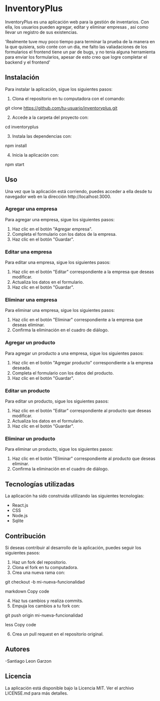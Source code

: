 # InventoryPlus

InventoryPlus es una aplicación web para la gestión de inventarios. Con ella, los usuarios pueden agregar, editar y eliminar empresas , así como llevar un registro de sus existencias.

'Realmente tuve muy poco tiempo para terminar la prueba de la manera en la que quisiera, solo conte con un dia, me falto las valiadaciones de los formularios el frontend tiene un par de bugs, y no tenia alguna herramienta para enviar los formularios, apesar de esto creo que logre completar el backend y el frontend'

## Instalación

Para instalar la aplicación, sigue los siguientes pasos:

1. Clona el repositorio en tu computadora con el comando:

git clone https://github.com/tu-usuario/inventoryplus.git



2. Accede a la carpeta del proyecto con:

cd inventoryplus



3. Instala las dependencias con:

npm install



4. Inicia la aplicación con:

npm start



## Uso

Una vez que la aplicación está corriendo, puedes acceder a ella desde tu navegador web en la dirección http://localhost:3000.

### Agregar una empresa

Para agregar una empresa, sigue los siguientes pasos:

1. Haz clic en el botón "Agregar empresa".
2. Completa el formulario con los datos de la empresa.
3. Haz clic en el botón "Guardar".

### Editar una empresa

Para editar una empresa, sigue los siguientes pasos:

1. Haz clic en el botón "Editar" correspondiente a la empresa que deseas modificar.
2. Actualiza los datos en el formulario.
3. Haz clic en el botón "Guardar".

### Eliminar una empresa

Para eliminar una empresa, sigue los siguientes pasos:

1. Haz clic en el botón "Eliminar" correspondiente a la empresa que deseas eliminar.
2. Confirma la eliminación en el cuadro de diálogo.

### Agregar un producto

Para agregar un producto a una empresa, sigue los siguientes pasos:

1. Haz clic en el botón "Agregar producto" correspondiente a la empresa deseada.
2. Completa el formulario con los datos del producto.
3. Haz clic en el botón "Guardar".

### Editar un producto

Para editar un producto, sigue los siguientes pasos:

1. Haz clic en el botón "Editar" correspondiente al producto que deseas modificar.
2. Actualiza los datos en el formulario.
3. Haz clic en el botón "Guardar".

### Eliminar un producto

Para eliminar un producto, sigue los siguientes pasos:

1. Haz clic en el botón "Eliminar" correspondiente al producto que deseas eliminar.
2. Confirma la eliminación en el cuadro de diálogo.

## Tecnologías utilizadas

La aplicación ha sido construida utilizando las siguientes tecnologías:

- React.js
- CSS
- Node.js
- Sqlite

## Contribución

Si deseas contribuir al desarrollo de la aplicación, puedes seguir los siguientes pasos:

1. Haz un fork del repositorio.
2. Clona el fork en tu computadora.
3. Crea una nueva rama con:

git checkout -b mi-nueva-funcionalidad

markdown
Copy code

4. Haz tus cambios y realiza commits.
5. Empuja los cambios a tu fork con:

git push origin mi-nueva-funcionalidad

less
Copy code

6. Crea un pull request en el repositorio original.

## Autores

-Santiago Leon Garzon 


## Licencia

La aplicación está disponible bajo la Licencia MIT. Ver el archivo LICENSE.md para más detalles.